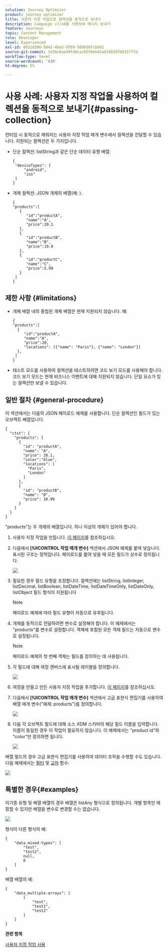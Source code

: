 ```yaml
---
solution: Journey Optimizer
product: journey optimizer
title: 사용자 지정 작업으로 컬렉션을 동적으로 보내기
description: Campaign v7/v8을 사용하여 메시지 보내기
feature: Journeys
topic: Content Management
role: Developer
level: Experienced
exl-id: 8832d306-5842-4be5-9fb9-509050fcbb01
source-git-commit: 1d30c6ae49fd0cac0559eb42a629b59708157f7d
workflow-type: tm+mt
source-wordcount: '430'
ht-degree: 5%

---
```



# 사용 사례: 사용자 지정 작업을 사용하여 컬렉션을 동적으로 보내기{#passing-collection}

런타임 시 동적으로 채워지는 사용자 지정 작업 매개 변수에서 컬렉션을 전달할 수 있습니다. 지원되는 컬렉션은 두 가지입니다.

* 단순 컬렉션: listString과 같은 단순 데이터 유형 배열:

  ```
  {
   "deviceTypes": [
       "android",
       "ios"
   ]
  }
  ```

* 개체 컬렉션: JSON 개체의 배열(예: ).

  ```
  {
  "products":[
     {
        "id":"productA",
        "name":"A",
        "price":20.1
     },
     {
        "id":"productB",
        "name":"B",
        "price":10.0
     },
     {
        "id":"productC",
        "name":"C",
        "price":5.99
     }
   ]
  }
  ```

## 제한 사항 {#limitations}

* 개체 배열 내의 중첩된 개체 배열은 현재 지원되지 않습니다. 예:

  ```
  {
  "products":[
    {
       "id":"productA",
       "name":"A",
       "price":20,
       "locations": [{"name": "Paris"}, {"name": "London"}]
    },
   ]
  }
  ```

* 테스트 모드를 사용하여 컬렉션을 테스트하려면 코드 보기 모드를 사용해야 합니다. 코드 보기 모드는 현재 비즈니스 이벤트에 대해 지원되지 않습니다. 단일 요소가 있는 컬렉션만 보낼 수 있습니다.

## 일반 절차 {#general-procedure}

이 섹션에서는 다음의 JSON 페이로드 예제를 사용합니다. 단순 컬렉션인 필드가 있는 오브젝트 배열입니다.

```
{
  "ctxt": {
    "products": [
      {
        "id": "productA",
        "name": "A",
        "price": 20.1,
        "color":"blue",
        "locations": [
          "Paris",
          "London"
        ]
      },
      {
        "id": "productB",
        "name": "B",
        "price": 10.99
      }
    ]
  }
}
```

&quot;products&quot;는 두 개체의 배열입니다. 하나 이상의 개체가 있어야 합니다.

1. 사용자 지정 작업을 만듭니다. [이 페이지](../action/about-custom-action-configuration.md)를 참조하십시오.

1. 다음에서 **[!UICONTROL 작업 매개 변수]** 섹션에서 JSON 예제를 붙여 넣습니다. 표시된 구조는 정적입니다. 페이로드를 붙여 넣을 때 모든 필드가 상수로 정의됩니다.

   ![](assets/uc-collection-1.png)

1. 필요한 경우 필드 유형을 조정합니다. 컬렉션에는 listString, listInteger, listDecimal, listBoolean, listDateTime, listDateTimeOnly, listDateOnly, listObject 필드 형식이 지원됩니다

   >[!NOTE]
   >
   >페이로드 예제에 따라 필드 유형이 자동으로 유추됩니다.

1. 개체를 동적으로 전달하려면 변수로 설정해야 합니다. 이 예제에서는 &quot;products&quot;를 변수로 설정합니다. 객체에 포함된 모든 객체 필드는 자동으로 변수로 설정됩니다.

   >[!NOTE]
   >
   >페이로드 예제의 첫 번째 객체는 필드를 정의하는 데 사용됩니다.

1. 각 필드에 대해 여정 캔버스에 표시될 레이블을 정의합니다.

   ![](assets/uc-collection-2.png)

1. 여정을 만들고 만든 사용자 지정 작업을 추가합니다. [이 페이지](../building-journeys/using-custom-actions.md)를 참조하십시오.

1. 다음에서 **[!UICONTROL 작업 매개 변수]** 섹션에서 고급 표현식 편집기를 사용하여 배열 매개 변수(&quot;예제: products&quot;)를 정의합니다.

   ![](assets/uc-collection-3.png)

1. 다음 각 오브젝트 필드에 대해 소스 XDM 스키마의 해당 필드 이름을 입력합니다. 이름이 동일한 경우 이 작업이 필요하지 않습니다. 이 예제에서는 &quot;product id&quot;와 &quot;color&quot;만 정의하면 됩니다.

   ![](assets/uc-collection-4.png)

배열 필드의 경우 고급 표현식 편집기를 사용하여 데이터 조작을 수행할 수도 있습니다. 다음 예제에서는 [필터](functions/functionfilter.md) 및 [교차](functions/functionintersect.md) 함수:

![](assets/uc-collection-5.png)

## 특별한 경우{#examples}

이기종 유형 및 배열 배열의 경우 배열은 listAny 형식으로 정의됩니다. 개별 항목만 매핑할 수 있지만 배열을 변수로 변경할 수는 없습니다.

![](assets/uc-collection-heterogeneous.png)

형식이 다른 형식의 예:

```
{
    "data_mixed-types": [
        "test",
        "test2",
        null,
        0
    ]
}
```

배열 배열의 예:

```
{
    "data_multiple-arrays": [
        [
            "test",
            "test1",
            "test2"
        ]
    ]
}
```

**관련 항목**

[사용자 지정 작업 사용](../building-journeys/using-custom-actions.md)
